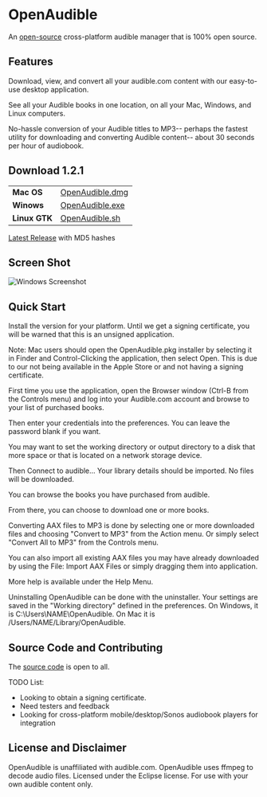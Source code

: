 # OpenAudible
An [open-source](https://github.com/openaudible/openaudible) cross-platform audible manager that is 100% open source.

## Features
Download, view, and convert all your audible.com content with our easy-to-use desktop application.

See all your Audible books in one location, on all your Mac, Windows, and Linux computers.  

No-hassle conversion of your Audible titles to MP3-- perhaps the fastest utility for downloading and converting Audible content-- about 30 seconds per hour of audiobook.

## Download 1.2.1

|         |           |
|:----------|:------------------|
| **Mac OS**   | [OpenAudible.dmg](https://github.com/openaudible/openaudible/releases/download/v1.2.1/OpenAudible_mac_1.2.1.dmg) |
| **Winows**   | [OpenAudible.exe](https://github.com/openaudible/openaudible/releases/download/v1.2.1/OpenAudible_win_1.2.1.exe) |
| **Linux GTK**    | [OpenAudible.sh](https://github.com/openaudible/openaudible/releases/download/v1.2.1/OpenAudible_liunx_1.2.1.sh) |

[Latest Release](https://github.com/openaudible/openaudible/releases/latest) with MD5 hashes

## Screen Shot
![Windows Screenshot](https://openaudible.github.io/images/open_audible_win.png)

## Quick Start
Install the version for your platform. Until we get a signing certificate, you will be warned that this is an unsigned application.

Note: Mac users should open the OpenAudible.pkg installer by selecting it in Finder and Control-Clicking the application, then select Open. This is due to our not being available in the Apple Store or and not having a signing certificate. 

First time you use the application, open the Browser window (Ctrl-B from the Controls menu) and log into your Audible.com account and browse to your list of purchased books.

Then enter your credentials into the preferences. You can leave the password blank if you want.

You may want to set the working directory or output directory to a disk that more space or that is located on a network storage device.

Then Connect to audible... Your library details should be imported. No files will be downloaded.

You can browse the books you have purchased from audible.

From there, you can choose to download one or more books.

Converting AAX files to MP3 is done by selecting one or more downloaded files and choosing "Convert to MP3" from the Action menu. Or simply select "Convert All to MP3" from the Controls menu.

You can also import all existing AAX files you may have already downloaded by using the File: Import AAX Files or simply dragging them into application.

More help is available under the Help Menu.

Uninstalling OpenAudible can be done with the uninstaller. Your settings are saved in the "Working directory" defined in the preferences. On Windows, it is C:\Users\NAME\OpenAudible. On Mac it is /Users/NAME/Library/OpenAudible. 

## Source Code and Contributing
The [source code](https://github.com/openaudible/openaudible) is open to all.

TODO List:
 - Looking to obtain a signing certificate.
 - Need testers and feedback
 - Looking for cross-platform mobile/desktop/Sonos audiobook players for integration

## License and Disclaimer
OpenAudible is unaffiliated with audible.com.
OpenAudible uses ffmpeg to decode audio files.
Licensed under the Eclipse license.
For use with your own audible content only.
